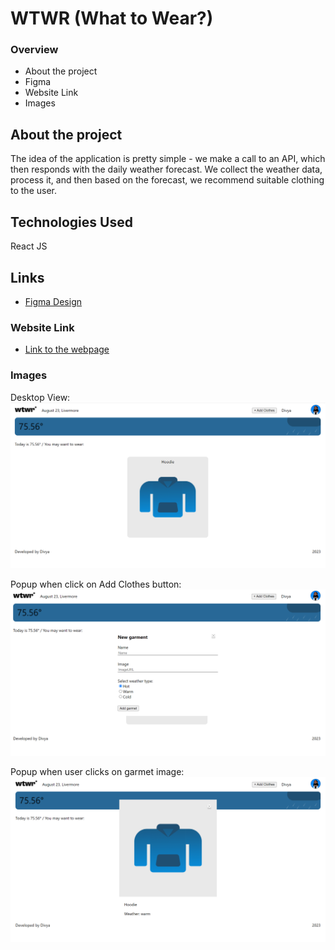 # WTWR (What to Wear?)

### Overview

- About the project
- Figma
- Website Link
- Images

## About the project

The idea of the application is pretty simple - we make a call to an API, which then responds with the daily weather forecast. We collect the weather data, process it, and then based on the forecast, we recommend suitable clothing to the user.

## Technologies Used

React JS

## Links

- [Figma Design](https://www.figma.com/file/DTojSwldenF9UPKQZd6RRb/Sprint-10%3A-WTWR)

### Website Link

- [Link to the webpage](https://divyaaa1812.github.io/se_project_react)

### Images

Desktop View:
![Desktop View](https://github.com/divyaaa1812/se_project_react/blob/main/Website/WTWR.png?raw=true)

Popup when click on Add Clothes button:
![Popup when click on Add Clothes button](https://github.com/divyaaa1812/se_project_react/blob/main/Website/AddClothespopup.png?raw=true)

Popup when user clicks on garmet image:
![Popup when user clicks on garmet image](https://github.com/divyaaa1812/se_project_react/blob/main/Website/clickonImage.png?raw=true)
